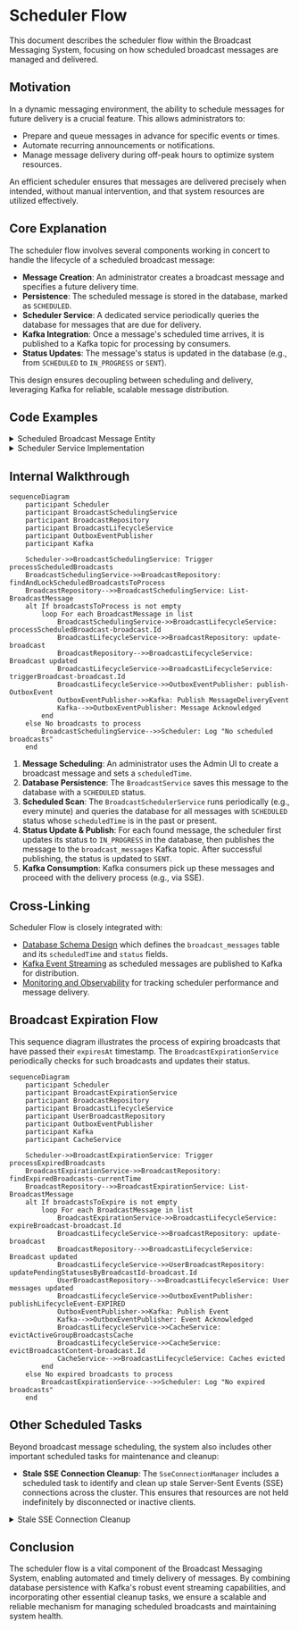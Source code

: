 # Scheduler Flow

This document describes the scheduler flow within the Broadcast Messaging System, focusing on how scheduled broadcast messages are managed and delivered.

## Motivation

In a dynamic messaging environment, the ability to schedule messages for future delivery is a crucial feature. This allows administrators to:

- Prepare and queue messages in advance for specific events or times.
- Automate recurring announcements or notifications.
- Manage message delivery during off-peak hours to optimize system resources.

An efficient scheduler ensures that messages are delivered precisely when intended, without manual intervention, and that system resources are utilized effectively.

## Core Explanation

The scheduler flow involves several components working in concert to handle the lifecycle of a scheduled broadcast message:

- **Message Creation**: An administrator creates a broadcast message and specifies a future delivery time.
- **Persistence**: The scheduled message is stored in the database, marked as `SCHEDULED`.
- **Scheduler Service**: A dedicated service periodically queries the database for messages that are due for delivery.
- **Kafka Integration**: Once a message's scheduled time arrives, it is published to a Kafka topic for processing by consumers.
- **Status Updates**: The message's status is updated in the database (e.g., from `SCHEDULED` to `IN_PROGRESS` or `SENT`).

This design ensures decoupling between scheduling and delivery, leveraging Kafka for reliable, scalable message distribution.

## Code Examples

<details>
<summary>Scheduled Broadcast Message Entity</summary>

This entity represents a broadcast message with scheduling information.

```java
// Excerpt from BroadcastMessage.java (simplified)
@Entity
public class BroadcastMessage {
    @Id
    private String messageId;
    private String content;
    private ZonedDateTime scheduledTime;
    @Enumerated(EnumType.STRING)
    private BroadcastStatus status;

    // Getters, Setters, Constructors
}

public enum BroadcastStatus {
    DRAFT,
    SCHEDULED,
    IN_PROGRESS,
    SENT,
    CANCELLED
}
```
</details>

<details>
<summary>Scheduler Service Implementation</summary>

This service is responsible for finding and publishing scheduled messages.

```java
// Excerpt from BroadcastSchedulerService.java
@Service
@RequiredArgsConstructor
@Slf4j
public class BroadcastSchedulerService {

    private final BroadcastRepository broadcastRepository;
    private final KafkaTemplate<String, BroadcastMessage> kafkaTemplate;

    @Scheduled(fixedRate = 60000) // Run every 60 seconds
    public void processScheduledBroadcasts() {
        log.info("Checking for scheduled broadcasts...");
        ZonedDateTime now = ZonedDateTime.now();
        List<BroadcastMessage> scheduledMessages = broadcastRepository.findByStatusAndScheduledTimeBefore(
                BroadcastStatus.SCHEDULED, now
        );

        if (scheduledMessages.isEmpty()) {
            log.info("No scheduled broadcasts due at this time.");
            return;
        }

        log.info("Found {} scheduled broadcasts to process.", scheduledMessages.size());
        for (BroadcastMessage message : scheduledMessages) {
            try {
                // Update status to IN_PROGRESS before sending to Kafka
                message.setStatus(BroadcastStatus.IN_PROGRESS);
                broadcastRepository.save(message);

                kafkaTemplate.send("broadcast_messages", message.getMessageId(), message);
                log.info("Published scheduled message {} to Kafka.", message.getMessageId());

                // Update status to SENT after successful publishing
                message.setStatus(BroadcastStatus.SENT);
                broadcastRepository.save(message);
            } catch (Exception e) {
                log.error("Failed to publish scheduled message {}: {}", message.getMessageId(), e.getMessage());
                // Optionally, update status to FAILED or handle retry logic
            }
        }
    }
}
```
</details>

## Internal Walkthrough

```mermaid
sequenceDiagram
    participant Scheduler
    participant BroadcastSchedulingService
    participant BroadcastRepository
    participant BroadcastLifecycleService
    participant OutboxEventPublisher
    participant Kafka

    Scheduler->>BroadcastSchedulingService: Trigger processScheduledBroadcasts
    BroadcastSchedulingService->>BroadcastRepository: findAndLockScheduledBroadcastsToProcess
    BroadcastRepository-->>BroadcastSchedulingService: List-BroadcastMessage
    alt If broadcastsToProcess is not empty
        loop For each BroadcastMessage in list
            BroadcastSchedulingService->>BroadcastLifecycleService: processScheduledBroadcast-broadcast.Id
            BroadcastLifecycleService->>BroadcastRepository: update-broadcast
            BroadcastRepository-->>BroadcastLifecycleService: Broadcast updated
            BroadcastLifecycleService->>BroadcastLifecycleService: triggerBroadcast-broadcast.Id
            BroadcastLifecycleService->>OutboxEventPublisher: publish-OutboxEvent
            OutboxEventPublisher->>Kafka: Publish MessageDeliveryEvent
            Kafka-->>OutboxEventPublisher: Message Acknowledged
        end
    else No broadcasts to process
        BroadcastSchedulingService-->>Scheduler: Log "No scheduled broadcasts"
    end
```

1. **Message Scheduling**: An administrator uses the Admin UI to create a broadcast message and sets a `scheduledTime`.
2. **Database Persistence**: The `BroadcastService` saves this message to the database with a `SCHEDULED` status.
3. **Scheduled Scan**: The `BroadcastSchedulerService` runs periodically (e.g., every minute) and queries the database for all messages with `SCHEDULED` status whose `scheduledTime` is in the past or present.
4. **Status Update & Publish**: For each found message, the scheduler first updates its status to `IN_PROGRESS` in the database, then publishes the message to the `broadcast_messages` Kafka topic. After successful publishing, the status is updated to `SENT`.
5. **Kafka Consumption**: Kafka consumers pick up these messages and proceed with the delivery process (e.g., via SSE).

## Cross-Linking

Scheduler Flow is closely integrated with:

- [Database Schema Design](06_database_schema_design.md) which defines the `broadcast_messages` table and its `scheduledTime` and `status` fields.
- [Kafka Event Streaming](03_kafka_event_streaming.md) as scheduled messages are published to Kafka for distribution.
- [Monitoring and Observability](08_monitoring_and_observability.md) for tracking scheduler performance and message delivery.

## Broadcast Expiration Flow

This sequence diagram illustrates the process of expiring broadcasts that have passed their `expiresAt` timestamp. The `BroadcastExpirationService` periodically checks for such broadcasts and updates their status.

```mermaid
sequenceDiagram
    participant Scheduler
    participant BroadcastExpirationService
    participant BroadcastRepository
    participant BroadcastLifecycleService
    participant UserBroadcastRepository
    participant OutboxEventPublisher
    participant Kafka
    participant CacheService

    Scheduler->>BroadcastExpirationService: Trigger processExpiredBroadcasts
    BroadcastExpirationService->>BroadcastRepository: findExpiredBroadcasts-currentTime
    BroadcastRepository-->>BroadcastExpirationService: List-BroadcastMessage
    alt If broadcastsToExpire is not empty
        loop For each BroadcastMessage in list
            BroadcastExpirationService->>BroadcastLifecycleService: expireBroadcast-broadcast.Id
            BroadcastLifecycleService->>BroadcastRepository: update-broadcast
            BroadcastRepository-->>BroadcastLifecycleService: Broadcast updated
            BroadcastLifecycleService->>UserBroadcastRepository: updatePendingStatusesByBroadcastId-broadcast.Id
            UserBroadcastRepository-->>BroadcastLifecycleService: User messages updated
            BroadcastLifecycleService->>OutboxEventPublisher: publishLifecycleEvent-EXPIRED
            OutboxEventPublisher->>Kafka: Publish Event
            Kafka-->>OutboxEventPublisher: Event Acknowledged
            BroadcastLifecycleService->>CacheService: evictActiveGroupBroadcastsCache
            BroadcastLifecycleService->>CacheService: evictBroadcastContent-broadcast.Id
            CacheService-->>BroadcastLifecycleService: Caches evicted
        end
    else No expired broadcasts to process
        BroadcastExpirationService-->>Scheduler: Log "No expired broadcasts"
    end
```

## Other Scheduled Tasks

Beyond broadcast message scheduling, the system also includes other important scheduled tasks for maintenance and cleanup:

- **Stale SSE Connection Cleanup**: The `SseConnectionManager` includes a scheduled task to identify and clean up stale Server-Sent Events (SSE) connections across the cluster. This ensures that resources are not held indefinitely by disconnected or inactive clients.

<details>
<summary>Stale SSE Connection Cleanup</summary>

```java
// Excerpt from SseConnectionManager.java
@Scheduled(fixedRate = 60000)
@SchedulerLock(name = "cleanupStaleSseConnections", lockAtLeastFor = "PT55S", lockAtMostFor = "PT59S")
public void cleanupStaleConnections() {
    // Logic to find and remove stale connections
}
```
</details>

## Conclusion

The scheduler flow is a vital component of the Broadcast Messaging System, enabling automated and timely delivery of messages. By combining database persistence with Kafka's robust event streaming capabilities, and incorporating other essential cleanup tasks, we ensure a scalable and reliable mechanism for managing scheduled broadcasts and maintaining system health.